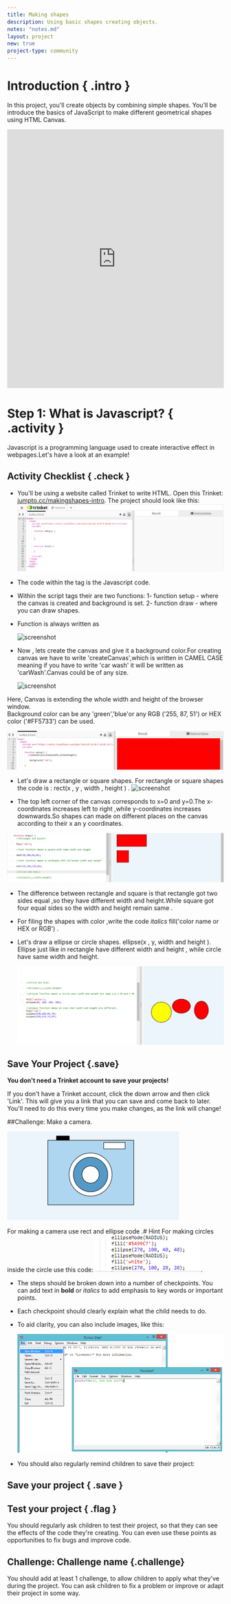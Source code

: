 ```yaml
---
title: Making shapes
description: Using basic shapes creating objects.
notes: "notes.md"
layout: project
new: true
project-type: community
---
```


# Introduction { .intro }

In this project, you'll create objects by combining simple shapes. You'll be introduce the basics of JavaScript to make different geometrical shapes using HTML Canvas.

<iframe src="https://trinket.io/embed/html/cfe39e41f3?outputOnly=true" width="100%" height="600" frameborder="0" marginwidth="0" marginheight="0" allowfullscreen></iframe>

# Step 1: What is Javascript? { .activity }

Javascript is a programming language used to create interactive effect in webpages.Let's have a look at an example!

## Activity Checklist { .check }
+ You'll be using a website called Trinket to write HTML. Open this Trinket: <a href="https://trinket.io/embed/html/50ddc249a1"  target="_blank">jumpto.cc/makingshapes-intro</a>.
	The project should look like this:
	![screenshot](images/java1.png)
+ The code within the <script> </script> tag is the Javascript code.
+ Within the script tags their are two functions: 
	1- function setup - where the canvas is created and background is set. 
	2- function draw - where you can draw shapes.
+ Function is always written as 
	
	![screenshot](images/javafunc.png)
	
+ Now , lets create the canvas and give it a background color.For creating canvas we have to write 'createCanvas',which is written in  CAMEL CASE meaning if you have to write 'car wash' it will be written as 'carWash'.Canvas could be of any size.
	
	![screenshot](images/javafunc1.png)

 Here, Canvas is extending the whole width and height of the browser window.	
 Background color can be any 'green','blue'or any RGB ('255, 87, 51') or HEX color ('#FF5733') can be used.
 	
   ![screenshot](images/java2.png)

+ Let's draw a rectangle  or square shapes.
  For rectangle or square shapes the code is :
  rect(x , y , width , height ) .
  ![screenshot](images/coordinate.png) 
  
 + The top left corner of the canvas corresponds to x=0 and y=0.The x-coordinates increases left to right ,while y-coordinates increases   downwards.So shapes can made on different places on the canvas according to their x an y coordinates.
  
  ![screenshot](images/rect.png)
  
 + The difference between rectangle and square is that rectangle got two sides equal ,so they have different width and height.While    square got four equal sides so the width and height remain same .        
 + For filing the shapes with color ,write the code _italics_ fill('color name or HEX or RGB') .
	

+ Let's draw a ellipse or circle shapes.
   ellipse(x , y, width and height ).
   Ellipse just like in rectangle have different width and height , while circle have same width and height.
   
   ![screenshot](images/ellipse.png)


	
## Save Your Project {.save}

__You don't need a Trinket account to save your projects!__ 

If you don't have a Trinket account, click the down arrow and then click 'Link'. This will give you a link that you can save and come back to later. You'll need to do this every time you make changes, as the link will change!

##Challenge: Make a camera.

![screenshot](images/cam1.png)

For making a camera use rect and ellipse code .# Hint  For making circles inside the circle use this code:
![screenshot](images/radius.png).





+ The steps should be broken down into a number of checkpoints. You can add text in __bold__ or _italics_ to add emphasis to key words or important points.

+ Each checkpoint should clearly explain what the child needs to do.

+ To aid clarity, you can also include images, like this:

	![screenshot](images/image.png)
+ You should also regularly remind children to save their project:

## Save your project { .save }

## Test your project { .flag }
You should regularly ask children to test their project, so that they can see the effects of the code they're creating. You can even use these points as opportunities to fix bugs and improve code.

## Challenge: Challenge name {.challenge}
You should add at least 1 challenge, to allow children to apply what they've during the project. You can ask children to fix a problem or improve or adapt their project in some way. 
